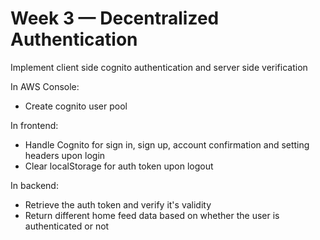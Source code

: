 # Week 3 — Decentralized Authentication

Implement client side cognito authentication and server side verification

In AWS Console:
 - Create cognito user pool

In frontend:
 - Handle Cognito for sign in, sign up, account confirmation and setting headers upon login
 - Clear localStorage for auth token upon logout

In backend:
 - Retrieve the auth token and verify it's validity
 - Return different home feed data based on whether the user is authenticated or not